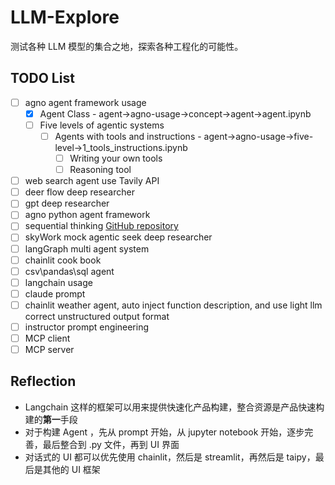 # LLM-Explore

测试各种 LLM 模型的集合之地，探索各种工程化的可能性。

## TODO List

- [ ] agno agent framework usage
  - [x] Agent Class - agent->agno-usage->concept->agent->agent.ipynb
  - [ ] Five levels of agentic systems
    - [ ] Agents with tools and instructions - agent->agno-usage->five-level->1_tools_instructions.ipynb
      - [ ] Writing your own tools
      - [ ] Reasoning tool
- [ ] web search agent use Tavily API
- [ ] deer flow deep researcher
- [ ] gpt deep researcher
- [ ] agno python agent framework
- [ ] sequential thinking [GitHub repository](https://github.com/FradSer/mcp-server-mas-sequential-thinking/blob/main/main.py)
- [ ] skyWork mock agentic seek deep researcher
- [ ] langGraph multi agent system
- [ ] chainlit cook book
- [ ] csv\pandas\sql agent
- [ ] langchain usage
- [ ] claude prompt
- [ ] chainlit weather agent, auto inject function description, and use light llm correct unstructured output format
- [ ] instructor prompt engineering
- [ ] MCP client
- [ ] MCP server

## Reflection

- Langchain 这样的框架可以用来提供快速化产品构建，整合资源是产品快速构建的**第一**手段
- 对于构建 Agent ，先从 prompt 开始，从 jupyter notebook 开始，逐步完善，最后整合到 .py 文件，再到 UI 界面
- 对话式的 UI 都可以优先使用 chainlit，然后是 streamlit，再然后是 taipy，最后是其他的 UI 框架
